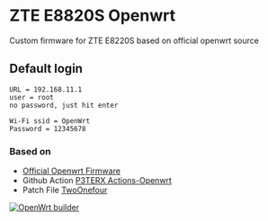 # ZTE E8820S Openwrt
Custom firmware for ZTE E8220S based on official openwrt source

## Default login
```
URL = 192.168.11.1
user = root
no password, just hit enter

Wi-Fi ssid = OpenWrt
Password = 12345678
```

### Based on
- [Official Openwrt Firmware](https://github.com/openwrt/openwrt)
- Github Action [P3TERX Actions-Openwrt](https://github.com/P3TERX/Actions-OpenWrt/)
- Patch File [TwoOnefour](https://github.com/TwoOnefour/E8820S-OpenWrt)

[![OpenWrt builder](https://github.com/srt19/ZTE-E8820S/actions/workflows/openwrt-builder.yml/badge.svg?event=release)](https://github.com/srt19/ZTE-E8820S/actions/workflows/openwrt-builder.yml)